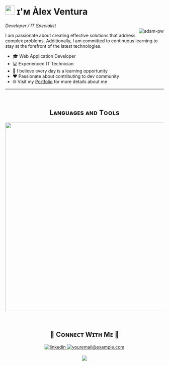 <!--Header Name-->
# <img src="https://emojis.slackmojis.com/emojis/images/1531849430/4246/blob-sunglasses.gif?1531849430" width="30"/> ɪ'ᴍ Àlex Ventura 
*Developer / IT Specialist*
<br /> 
<img align="right" src="https://github.com/Adam-pw/Adam-pw/blob/main/animation_500_kxa883sd.gif" alt="adam-pw" />

<!--Start Intro-->               
<p align="left">I am passionate about creating effective solutions that address complex problems. Additionally, I am committed to continuous learning to stay at the forefront of the latest technologies.</p>

- 🎓 Web Application Developer
- 💻 Experienced IT Technician
- 🌱 I believe every day is a learning opportunity
- ❤ Passionate about contributing to dev community 
- 🌐 Visit my [Portfolio](https://ventu00.github.io/vportfo/) for more details about me
<!--End Intro-->
---
<br />

<!--Languages and Tools Section-->       
<h2 align="center">Lᴀɴɢᴜᴀɢᴇs ᴀɴᴅ Tᴏᴏʟs</h2> 
<p align="center">
<img width="600px"  src="https://skillicons.dev/icons?i=java,js,html,css,nodejs,postgres,git,vscode,docker,postman,linux,laravel,vue,bootstrap,mysql,jquery&perline=10"  />
</p>
<br />

<!--Contact Section--> 
<h2 align="center">🤝 Cᴏɴɴᴇᴄᴛ Wɪᴛʜ Mᴇ 🤝 </h2>
<div align="center">
 <a href="https://www.linkedin.com/in/%C3%A0lex-ventura-vilalta-491607271/" target="_blank">
<img src=https://img.shields.io/badge/linkedin-%231E77B5.svg?&style=for-the-badge&logo=linkedin&logoColor=white alt=linkedin style="margin-bottom: 5px;" />
</a>
  
<a href="alexventvv@gmail.com" target="_blank">
<img src="https://img.shields.io/badge/Gmail-D14836?style=for-the-badge&logo=gmail&logoColor=white" alt=youremail@example.com mail style="margin-bottom: 5px;" />
</a>

<!--Footer--> 
<p align="center">
  <img src="https://capsule-render.vercel.app/api?type=waving&color=gradient&height=65&section=footer"/>
</p>








